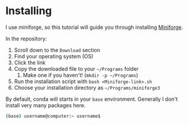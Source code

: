 # Installing 

I use miniforge, so this tutorial will guide you through installing [Miniforge](https://github.com/conda-forge/miniforge). 

In the repository:

1. Scroll down to the `Download` section
2. Find your operating system (OS)
3. Click the link
4. Copy the downloaded file to your `~/Programs` folder
   1. Make one if you haven't! (`mkdir -p ~/Programs`)
5. Run the installation script with `bash <Miniforge-link>.sh`
6. Choose your installation directory as `~/Programs/miniforge3`

By default, conda will starts in your `base` environment. Generally I don't install very many packages here.

```bash
(base) username@computer:~ username$
```

